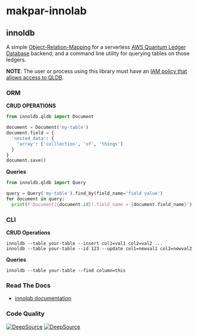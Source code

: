 # makpar-innolab

## innoldb

A simple [Object-Relation-Mapping](https://en.wikipedia.org/wiki/Object%E2%80%93relational_mapping) for a serverless [AWS Quantum Ledger Database](https://docs.aws.amazon.com/qldb/latest/developerguide/what-is.html) backend, and a command line utility for querying tables on those ledgers.

**NOTE**: The user or process using this library must have an [IAM policy that allows access to QLDB](https://docs.aws.amazon.com/qldb/latest/developerguide/security-iam.html).


### ORM

**CRUD OPERATIONS**

```python
from innoldb.qldb import Document

document = Document('my-table')
document.field = {
  'nested_data': {
    'array': ['colllection', 'of', 'things']
  }
}
document.save()
```

**Queries**
```python
from innoldb.qldb import Query

query = Query('my-table').find_by(field_name='field value')
for document in query:
  print(f'Document({document.id}).field_name = {document.field_name}')
```

### CLI

**CRUD Operations**
```shell
innoldb --table your-table --insert col1=val1 col2=val2 ...
innoldb --table your-table --id 123 --update col1=newval1 col2=newval2
```

**Queries**
```shell
innoldb --table your-table --find column=this
```

### Read The Docs

- [innolqb documentation](https://makpar-innovation-laboratory.github.io/innoldb/)

### Code Quality

[![DeepSource](https://deepsource.io/gh/Makpar-Innovation-Laboratory/innoldb.svg/?label=active+issues&show_trend=true&token=0yUpU0SKBmqEg7qNHU2C65C6)](https://deepsource.io/gh/Makpar-Innovation-Laboratory/innoldb/?ref=repository-badge)
[![DeepSource](https://deepsource.io/gh/Makpar-Innovation-Laboratory/innoldb.svg/?label=resolved+issues&show_trend=true&token=0yUpU0SKBmqEg7qNHU2C65C6)](https://deepsource.io/gh/Makpar-Innovation-Laboratory/innoldb/?ref=repository-badge)
